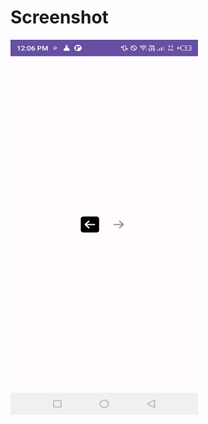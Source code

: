 # Screenshot

<a href="url"><img src="https://github.com/prasanth9689/Select_And_Unselect_Button_Background_Change/blob/master/screenshot.jpeg?raw=true" align="left" height="600" width="300" ></a>